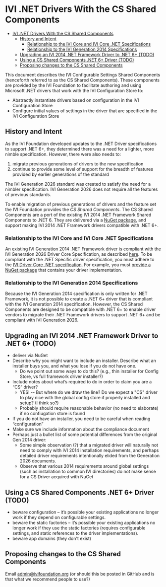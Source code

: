 # IVI .NET Drivers With the CS Shared Components

- [IVI .NET Drivers With the CS Shared Components](#ivi-net-drivers-with-the-cs-shared-components)
  - [History and Intent](#history-and-intent)
    - [Relationship to the IVI Core and IVI Core .NET Specifications](#relationship-to-the-ivi-core-and-ivi-core-net-specifications)
    - [Relationship to the IVI Generation 2014 Specifications](#relationship-to-the-ivi-generation-2014-specifications)
  - [Upgrading an IVI 2014 .NET Framework Driver to .NET 6+ (TODO)](#upgrading-an-ivi-2014-net-framework-driver-to-net-6-todo)
  - [Using a CS Shared Components .NET 6+ Driver (TODO)](#using-a-cs-shared-components-net-6-driver-todo)
  - [Proposing changes to the CS Shared Components](#proposing-changes-to-the-cs-shared-components)

This document describes the IVI Configurable Settings Shared Components (henceforth referred to as the CS Shared Components). These components are provided by the IVI Foundation to facilitate authoring and using Microsoft .NET drivers that work with the IVI Configuration Store to:

- Abstractly instantiate drivers based on configuration in the IVI Configuration Store
- Configure initial values of settings in the driver that are specified in the IVI Configuration Store

## History and Intent

As the IVI Foundation developed updates to the .NET Driver specifications to support .NET 6+, they determined there was a need for a lighter, more nimble specification. However, there were also needs to:

1. migrate previous generations of drivers to the new specification
2. continue to provide some level of support for the breadth of features provided by earlier generations of the standard

The IVI Generation 2026 standard was created to satisfy the need for a nimbler specification. IVI Generation 2026 does not require all the features of previous standards.

To enable migration of previous generations of drivers and the feature set the IVI Foundation provides the _CS Shared Components_. The CS Shared Components are a port of the existing IVI 2014 .NET Framework Shared Components to .NET 6. They are delivered via a [NuGet package](https://nuget.org), and support making IVI 2014 .NET Framework drivers compatible with .NET 6+.

### Relationship to the IVI Core and IVI Core .NET Specifications

An existing IVI Generation 2014 .NET Framework driver is compliant with the IVI Generation 2026 Driver Core Specification, as described [here](https://github.com/IviFoundation/IviDriver/blob/main/IviDriverCore/1.0/Spec/IviDriverCore.md). To be compliant with the .NET Specific driver specification, you must adhere to the [IVI Driver Core .NET specification](https://github.com/IviFoundation/IviDriver/blob/main/IviDriverNet/1.0/Spec/IviDriverNet.md). For example, you must [provide a NuGet package](https://github.com/IviFoundation/IviDriver/blob/main/IviDriverNet/1.0/Spec/IviDriverNet.md#packaging-requirements-for-net-6) that contains your driver implementation.

### Relationship to the IVI Generation 2014 Specifications

Because the IVI Generation 2014 specification is only written for .NET Framework, it is not possible to create a .NET 6+ driver that is compliant with the IVI Generation 2014 specification. However, the CS Shared Components are designed to be compatible with .NET 6+ to enable driver vendors to migrate their .NET Framework drivers to support .NET 6+ and be compliant with IVI Generation 2026.

## Upgrading an IVI 2014 .NET Framework Driver to .NET 6+ (TODO)

- deliver via NuGet
- Describe why you might want to include an installer. Describe what an installer buys you, and what you lose if you do not have one.  
  - Do we point out some ways to do this? (e.g., thin installer for Config Store, vs full framework driver installer?)
- Include notes about what’s required to do in order to claim you are a “CS” driver?
  - YES! -- But where do we draw the line?  Do we expect a "CS" driver to play nice with the global config store if properly installed and setup? (I think so?)
  - Probably should require reasonable behavior (no need to elaborate) if no confiugation store is found
- If you do not have an installer, you need to be careful when reading “configuration”
- Make sure we include information about the compliance document
- Perhaps just a bullet list of some potential differences from the original Gen 2014 driver:
  - Some simple observation (?) that a migrated driver will naturally not need to comply with IVI 2014 installation requirements, and perhaps detailed driver requirements intentionally elided from the Generation 2026 documents.
  - Observe that various 2014 requirements around global settings (such as installation to common IVI directories) do not make sense for a CS Driver acquired with NuGet

## Using a CS Shared Components .NET 6+ Driver (TODO)

- beware configuration – it’s possible your existing applications no longer work if they depend on configurable settings.
- beware the static factories – it’s possible your existing applications no longer work if they use the static factories (requires configurable settings, and static references to the driver implementations).
- beware app domains (they don't exist)

## Proposing changes to the CS Shared Components

Email admin@ivifoundation.org (or should this be posted in GitHub and is that what we recommend people to use?)
